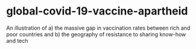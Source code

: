 # global-covid-19-vaccine-apartheid
An illustration of a) the massive gap in vaccination rates between rich and poor countries and b) the geography of resistance to sharing know-how and tech
